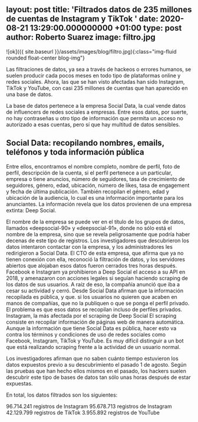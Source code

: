layout: post
title: 'Filtrados datos de 235 millones de cuentas de Instagram y TikTok '
date: 2020-08-21 13:29:00.000000000 +01:00
type: post
author: Roberto Suarez
image: filtro.jpg
---
![ok]({{ site.baseurl }}/assets/images/blog/filtro.jpg){:class="img-fluid rounded float-center blog-img"}

Las filtraciones de datos, ya sea a través de hackeos o errores humanos, se suelen producir cada pocos meses en todo tipo de plataformas online y redes sociales. Ahora, las que se han visto afectadas han sido Instagram, TikTok y YouTube, con casi 235 millones de cuentas que han aparecido en una base de datos.

La base de datos pertenece a la empresa Social Data, la cual vende datos de influencers de redes sociales a empresas. Entre esos datos, por suerte, no hay contraseñas u otro tipo de información que permita un acceso no autorizado a esas cuentas, pero sí que hay multitud de datos sensibles.

<h2>Social Data: recopilando nombres, emails, teléfonos y toda información pública</h2>
Entre ellos, encontramos el nombre completo, nombre de perfil, foto de perfil, descripción de la cuenta, si el perfil pertenece a un particular, empresa o tiene anuncios, número de seguidores, tasa de crecimiento de seguidores, género, edad, ubicación, número de likes, tasa de engagement y fecha de última publicación. También recopilan el género, edad y ubicación de la audiencia, lo cual es una información importante para los anunciantes.
La información revela que los datos provienen de una empresa extinta: Deep Social.

El nombre de la empresa se puede ver en el título de los grupos de datos, llamados «deepsocial-90» y «deepsocial-91», donde no sólo está el nombre de la empresa, sino que se revela peligrosamente que podría haber decenas de este tipo de registros. Los investigadores que descubrieron los datos intentaron contactar con la empresa, y los administradores les redirigieron a Social Data. El CTO de esta empresa, que afirma que ya no tienen conexión con ella, reconoció la filtración de datos, y los servidores abiertos que alojaban esos datos fueron cerrados tres horas después.
Facebook e Instagram ya prohibieron a Deep Social el acceso a su API en 2018, y amenazaron con acciones legales si seguían haciendo scraping de los datos de sus usuarios. A raíz de eso, la compañía anunció que iba a cesar su actividad y cerró. Desde Social Data afirman que la información recopilada es pública, y que. si los usuarios no quieren que acaben en manos de compañías, que no la publiquen o que se ponga el perfil privado. El problema es que esos datos se recopilan incluso de perfiles privados.
Instagram, la más afectada por el scraping de Deep Social
El scraping consiste en recopilar información de páginas web de manera automática. Aunque la información que tiene Social Data es pública, hacer esto va contra los términos y condiciones de uso de redes sociales como Facebook, Instagram, TikTok y YouTube. Es muy difícil distinguir a un bot que está realizando scraping frente a la actividad de un usuario normal.

Los investigadores afirman que no saben cuánto tiempo estuvieron los datos expuestos previo a su descubrimiento el pasado 1 de agosto. Según las pruebas que han hecho ellos mismos en el pasado, los hackers suelen descubrir este tipo de bases de datos tan sólo unas horas después de estar expuestas.

En total, los datos filtrados son los siguientes:

96.714.241 registros de Instagram
95.678.713 registros de Instagram
42.129.799 registros de TikTok
3.955.892 registros de YouTube
